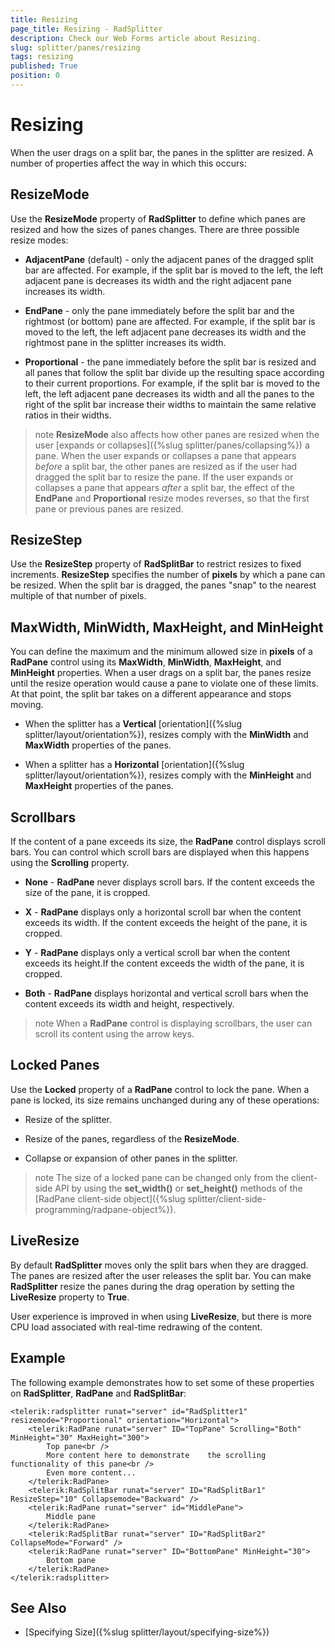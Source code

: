 ```yaml
---
title: Resizing
page_title: Resizing - RadSplitter
description: Check our Web Forms article about Resizing.
slug: splitter/panes/resizing
tags: resizing
published: True
position: 0
---
```


# Resizing

When the user drags on a split bar, the panes in the splitter are resized. A number of properties affect the way in which this occurs:

## ResizeMode

Use the **ResizeMode** property of **RadSplitter** to define which panes are resized and how the sizes of panes changes. There are three possible resize modes:

* **AdjacentPane** (default) - only the adjacent panes of the dragged split bar are affected. For example, if the split bar is moved to the left, the left adjacent pane is decreases its width and the right adjacent pane increases its width.

* **EndPane** - only the pane immediately before the split bar and the rightmost (or bottom) pane are affected. For example, if the split bar is moved to the left, the left adjacent pane decreases its width and the rightmost pane in the splitter increases its width.

* **Proportional** - the pane immediately before the split bar is resized and all panes that follow the split bar divide up the resulting space according to their current proportions. For example, if the split bar is moved to the left, the left adjacent pane decreases its width and all the panes to the right of the split bar increase their widths to maintain the same relative ratios in their widths.

>note  **ResizeMode** also affects how other panes are resized when the user [expands or collapses]({%slug splitter/panes/collapsing%}) a pane. When the user expands or collapses a pane that appears *before* a split bar, the other panes are resized as if the user had dragged the split bar to resize the pane. If the user expands or collapses a pane that appears *after* a split bar, the effect of the **EndPane** and **Proportional** resize modes reverses, so that the first pane or previous panes are resized.

## ResizeStep

Use the **ResizeStep** property of **RadSplitBar** to restrict resizes to fixed increments. **ResizeStep** specifies the number of **pixels** by which a pane can be resized. When the split bar is dragged, the panes "snap" to the nearest multiple of that number of pixels.

## MaxWidth, MinWidth, MaxHeight, and MinHeight

You can define the maximum and the minimum allowed size in **pixels** of a **RadPane** control using its **MaxWidth**, **MinWidth**, **MaxHeight**, and **MinHeight** properties. When a user drags on a split bar, the panes resize until the resize operation would cause a pane to violate one of these limits. At that point, the split bar takes on a different appearance and stops moving.

* When the splitter has a **Vertical** [orientation]({%slug splitter/layout/orientation%}), resizes comply with the **MinWidth** and **MaxWidth** properties of the panes.

* When a splitter has a **Horizontal** [orientation]({%slug splitter/layout/orientation%}), resizes comply with the **MinHeight** and **MaxHeight** properties of the panes.

## Scrollbars

If the content of a pane exceeds its size, the **RadPane** control displays scroll bars. You can control which scroll bars are displayed when this happens using the **Scrolling** property.

* **None** - **RadPane** never displays scroll bars. If the content exceeds the size of the pane, it is cropped.

* **X** - **RadPane** displays only a horizontal scroll bar when the content exceeds its width. If the content exceeds the height of the pane, it is cropped.

* **Y** - **RadPane** displays only a vertical scroll bar when the content exceeds its height.If the content exceeds the width of the pane, it is cropped.

* **Both** - **RadPane** displays horizontal and vertical scroll bars when the content exceeds its width and height, respectively.

>note When a **RadPane** control is displaying scrollbars, the user can scroll its content using the arrow keys.

## Locked Panes

Use the **Locked** property of a **RadPane** control to lock the pane. When a pane is locked, its size remains unchanged during any of these operations:

* Resize of the splitter.

* Resize of the panes, regardless of the **ResizeMode**.

* Collapse or expansion of other panes in the splitter.

>note The size of a locked pane can be changed only from the client-side API by using the **set_width()** or **set_height()** methods of the [RadPane client-side object]({%slug splitter/client-side-programming/radpane-object%}).

## LiveResize

By default **RadSplitter** moves only the split bars when they are dragged. The panes are resized after the user releases the split bar. You can make **RadSplitter** resize the panes during the drag operation by setting the **LiveResize** property to **True**.

User experience is improved in when using **LiveResize**, but there is more CPU load associated with real-time redrawing of the content.

## Example

The following example demonstrates how to set some of these properties on **RadSplitter**, **RadPane** and **RadSplitBar**:

````ASP.NET
<telerik:radsplitter runat="server" id="RadSplitter1" resizemode="Proportional" orientation="Horizontal">  
	<telerik:RadPane runat="server" ID="TopPane" Scrolling="Both" MinHeight="30" MaxHeight="300">    
		Top pane<br />    
		More content here to demonstrate    the scrolling functionality of this pane<br />    
		Even more content...  
	</telerik:RadPane>  
	<telerik:RadSplitBar runat="server" ID="RadSplitBar1" ResizeStep="10" Collapsemode="Backward" />  
	<telerik:RadPane runat="server" id="MiddlePane">    
		Middle pane  
	</telerik:RadPane>  
	<telerik:RadSplitBar runat="server" ID="RadSplitBar2" CollapseMode="Forward" />  
	<telerik:RadPane runat="server" ID="BottomPane" MinHeight="30">    
		Bottom pane  
	</telerik:RadPane>
</telerik:radsplitter>
````


## See Also

 * [Specifying Size]({%slug splitter/layout/specifying-size%})
